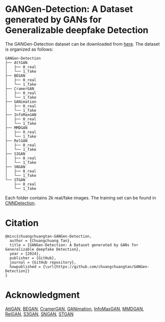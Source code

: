 # GANGen-Detection: A Dataset generated by GANs for Generalizable deepfake Detection


The GANGen-Detection dataset can be downloaded from [here](https://drive.google.com/drive/folders/11E0Knf9J1qlv2UuTnJSOFUjIIi90czSj?usp=sharing). The dataset is organized as follows:
```
GANGen-Detection
├── AttGAN
│   ├── 0_real
│   └── 1_fake
├── BEGAN
│   ├── 0_real
│   └── 1_fake
├── CramerGAN
│   ├── 0_real
│   └── 1_fake
├── GANimation
│   ├── 0_real
│   └── 1_fake
├── InfoMaxGAN
│   ├── 0_real
│   └── 1_fake
├── MMDGAN
│   ├── 0_real
│   └── 1_fake
├── RelGAN
│   ├── 0_real
│   └── 1_fake
├── S3GAN
│   ├── 0_real
│   └── 1_fake
├── SNGAN
│   ├── 0_real
│   └── 1_fake
└── STGAN
    ├── 0_real
    └── 1_fake
```
Each folder contains 2k real/fake images. The training set can be found in [CNNDetection](https://github.com/peterwang512/CNNDetection).

# Citation
```
@misc{chuangchuangtan-GANGen-Detection,
  author = {Chuangchuang Tan},
  title = {GANGen-Detection: A Dataset generated by GANs for Generalizable deepfake Detection},
  year = {2024},
  publisher = {GitHub},
  journal = {GitHub repository},
  howpublished = {\url{https://github.com/chuangchuangtan/GANGen-Detection}}
}
```

# Acknowledgment
[AttGAN](https://github.com/elvisyjlin/AttGAN-PyTorch), 
[BEGAN](https://github.com/hmi88/BEGAN-tensorflow), 
[CramerGAN](https://github.com/mbinkowski/MMD-GAN), 
[GANimation](https://github.com/albertpumarola/GANimation), 
[InfoMaxGAN](https://github.com/kwotsin/mimicry), 
[MMDGAN](https://github.com/mbinkowski/MMD-GAN), 
[RelGAN](https://github.com/willylulu/RelGAN), 
[S3GAN](https://github.com/google/compare_gan), 
[SNGAN](https://github.com/pfnet-research/sngan_projection), 
[STGAN](https://github.com/csmliu/STGAN)

